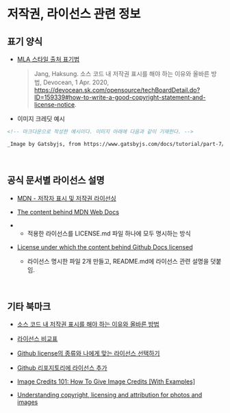 # 저작권, 라이선스 관련 정보

## 표기 양식

- [MLA 스타일 출처 표기법](https://velog.io/@rudwnd33/TIL-11%EC%9B%94-1%EC%9D%BC)

  > Jang, Haksung. 소스 코드 내 저작권 표시를 해야 하는 이유와 올바른 방법, Devocean, 1 Apr. 2020, https://devocean.sk.com/opensource/techBoardDetail.do?ID=159339#how-to-write-a-good-copyright-statement-and-license-notice.

- 이미지 크레딧 예시

```markdown
<!-- 마크다운으로 작성한 예시이다. 이미지 아래에 다음과 같이 기재한다. -->

_Image by Gatsbyjs, from https://www.gatsbyjs.com/docs/tutorial/part-7/, licensed under [MIT](https://opensource.org/licenses/MIT)._
```

<br>

## 공식 문서별 라이선스 설명

- [MDN - 저작자 표시 및 저작권 라이선싱](https://developer.mozilla.org/en-US/docs/MDN/Writing_guidelines/Attrib_copyright_license#using_mdn_web_docs_content)
- [The content behind MDN Web Docs](https://github.com/mdn/content/blob/main/LICENSE.md#licenses-for-mdn-content)
- - 적용한 라이선스를 LICENSE.md 파일 하나에 모두 명시하는 방식

- [License under which the content behind Github Docs licensed](https://github.com/github/docs/blob/main/README.md#license)
  - 라이선스 명시한 파일 2개 만들고, README.md에 라이선스 관련 설명을 덧붙임.

<br>

## 기타 북마크

- [소스 코드 내 저작권 표시를 해야 하는 이유와 올바른 방법](https://devocean.sk.com/opensource/techBoardDetail.do?ID=159339#how-to-write-a-good-copyright-statement-and-license-notice)

- [라이선스 비교표](https://olis.or.kr/license/compareGuide.do)

- [Github license의 종류와 나에게 맞는 라이선스 선택하기](https://flyingsquirrel.medium.com/github-license%EC%9D%98-%EC%A2%85%EB%A5%98%EC%99%80-%EB%82%98%EC%97%90%EA%B2%8C-%EB%A7%9E%EB%8A%94-%EB%9D%BC%EC%9D%B4%EC%84%A0%EC%8A%A4-%EC%84%A0%ED%83%9D%ED%95%98%EA%B8%B0-ae29925e8ff4)

- [Github 리포지토리에 라이선스 추가](https://docs.github.com/ko/communities/setting-up-your-project-for-healthy-contributions/adding-a-license-to-a-repository)

- [Image Credits 101: How To Give Image Credits \[With Examples\]](https://www.pixsy.com/academy/image-user/image-credits/)

- [Understanding copyright, licensing and attribution for photos and images](https://intercom.help/bookcreator/en/articles/4163730-understanding-copyright-licensing-and-attribution-for-photos-and-images)
